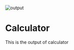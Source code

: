 ![output](https://user-images.githubusercontent.com/67548404/132810601-aa2e9613-7001-4276-8a7c-f710ea571fd0.PNG)
# Calculator
This is the output of calculator

